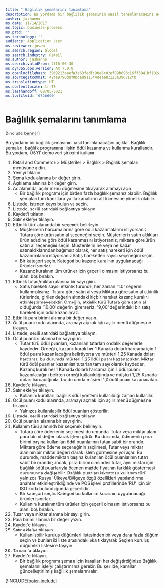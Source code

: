 ```yaml
---
title: " Bağlılık şemalarını tanımlama"
description: Bu yordamı bir bağlılık şemasının nasıl tanımlanacağını açıklar.
author: jashanno
ms.date: 11/14/2017
ms.topic: business-process
ms.prod: ''
ms.technology: ''
audience: Application User
ms.reviewer: josaw
ms.search.region: Global
ms.search.industry: Retail
ms.author: jashanno
ms.search.validFrom: 2016-06-30
ms.dyn365.ops.version: AX 7.0.0
ms.openlocfilehash: 3909213aaefa3a63fedfc90e6c02ef89b893b16ff5841bf10249867d406c894c
ms.sourcegitcommit: 42fe9790ddf0bdad911544deaa82123a396712fb
ms.translationtype: HT
ms.contentlocale: tr-TR
ms.lasthandoff: 08/05/2021
ms.locfileid: "6738660"
---
```

# <a name="define-loyalty-schemes"></a> Bağlılık şemalarını tanımlama

[!include [banner](../includes/banner.md)]

Bu yordamı bir bağlılık şemasının nasıl tanımlanacağını açıklar. Bağlılık şemaları, bağlılık programına ilişkin ödül kazanma ve kullanma kurallarıdır. Bu yordam, USRT demo veri şirketini kullanır.

1. Retail and Commerce > Müşteriler > Bağlılık > Bağlılık şemaları menüsüne gidin.
2. Yeni'yi tıklatın.
3. Şema kodu alanına bir değer girin.
4. Açıklama alanına bir değer girin.
5. Ad alanında, açılır menü düğmesine tıklayarak aramayı açın.
    * Bir bağlılık programı için birden fazla bağlılık şemanız olabilir. Bağlılık şemaları tüm kanallara ya da kanalların alt kümesine yönelik olabilir.  
6. Listede, istenen kaydı bulun ve seçin.
7. Listede, seçili satırdaki bağlantıya tıklayın.
8. Kaydet'i tıklatın.
9. Satır ekle'ye tıklayın.
10. Etkinlik türü alanında bir seçenek belirleyin.
    * Müşterilerin harcamalarına göre ödül kazanmalarını istiyorsanız Tutara göre ürün satın al seçeneğini seçin. Müşterilerin satın aldıkları ürün adedine göre ödül kazanmasını istiyorsanız, miktara göre ürün satın al seçeneğini seçin.  Müşterilerin ne veya ne kadar satınaldıklarından bağımsız olarak, her satış hareketi için ödül kazanmalarını istiyorsanız Satış hareketleri sayısı seçeneğini seçin.  
    * Bir kategori seçin. Kategori bu kazanç kuralının uygulanacağı ürünleri sınırlar.  
    * Kazanç kuralının tüm ürünler için geçerli olmasını istiyorsanız bu alanı boş bırakın.  
11. Etkinlik tutarı/miktarı alanına bir sayı girin.
    *  Satış hareketi sayısı etkinlik türünde, her zaman '1.0' değerini kullanmalısınız. Tutara göre satın al veya Miktara göre satın al etkinlik türlerinde, girilen değerin altındaki hiçbir hareket kazanç kuralını etkinleştirmeyecektir. Örneğin, etkinlik türü Tutara göre satın al olduğunda '10.00' değerini girerseniz, '9,00' değerindeki bir satış hareketi için ödül kazanılmaz.  
12. Etkinlik para birimi alanına bir değer yazın.
13. Ödül puanı kodu alanında, aramayı açmak için açılır menü düğmesine tıklayın.
14. Listede, seçili satırdaki bağlantıya tıklayın.
15. Ödül puanları alanına bir sayı girin.
    * Tutar türü ödül puanları, kazanılan tutarları ondalık değerlerle kaydeder. Örneğin, kazanç kuralı her 1 Kanada dolarlı harcama için 1 ödül puanı kazanılacağını belirtiyorsa ve müşteri 1,25 Kanada doları harcarsa, bu durumda müşteri 1,25 ödül puanı kazanacaktır. Miktar türü ödül puanları kazanılan tutarları tam sayı olarak kaydeder. Kazanç kuralı her 1 Kanada dolarlı harcama için 1 ödül puanı kazanılacağını belirten örneği kullanıldığında ve müşteri 1,25 Kanada doları harcadığında, bu durumda müşteri 1,0 ödül puanı kazanacaktır.  
16. Kaydet'e tıklayın.
17. Satır ekle'ye tıklayın.
    * Kullanım kuralları, bağlılık ödül yöntemi kullanıldığı zaman kullanılır.  
18. Ödül puanı kodu alanında, aramayı açmak için açılır menü düğmesine tıklayın.
    * Yalnızca kullanılabilir ödül puanları gösterilir.  
19. Listede, seçili satırdaki bağlantıya tıklayın.
20. Ödül puanları alanına bir sayı girin.
21. Kullanım türü alanında bir seçenek belirleyin.
    * Tutara göre ödemenin seçilmesi durumunda, Tutar veya miktar alanı para birimi değeri olarak işlem görür. Bu durumda, ödemenin para birimi başına kullanılan ödül puanlarının tutarı sabit bir orandır. Miktara göre ödeme seçeneğinin seçilmesi, Tutar veya miktar alanının bir miktar değeri olarak işlem görmesine yol açar. Bu durumda, madde miktarı başına kullanılan ödül puanlarının tutarı sabit bir orandır; ancak, para birimi cinsinden tutar, aynı miktar için bağlılık ödül puanlarıyla ödenen madde fiyatının farklılık göstermesi durumunda değişebilir. Bağlılık puanları iskontosu kullanım türü yalnızca 'Rusya' Ülkeye/Bölgeye özgü özellikleri yapılandırma anahtarı etkinleştirildiğinde ve POS işlevi profillerinde 'RU' için bir ISO kodu bulunduğunda geçerlidir.  
    * Bir kategori seçin. Kategori bu kullanım kuralının uygulanacağı ürünleri sınırlar.  
    * Kullanım kuralının tüm ürünler için geçerli olmasını istiyorsanız bu alanı boş bırakın.  
22. Tutar veya miktar alanına bir sayı girin.
23. Para birimi alanına bir değer yazın.
24. Kaydet'e tıklayın.
25. Satır ekle'ye tıklayın.
    * Kullanılabilir kuruluş düğümleri listesinden bir veya daha fazla düğüm seçin ve bunları iki liste arasındaki oka tıklayarak Seçilen kuruluş düğümleri listesine taşıyın.  
26. Tamam'a tıklayın.
27. Kaydet'e tıklayın.
    * Bir bağlılık programı şeması için kanalları her değiştirdiğinize Bağlılık şemalarını işle'yi çalıştırmanız gerekir. Bu şekilde, kanallar güncelleştirilmiş bağlılık şemalarını alır.  



[!INCLUDE[footer-include](../../includes/footer-banner.md)]